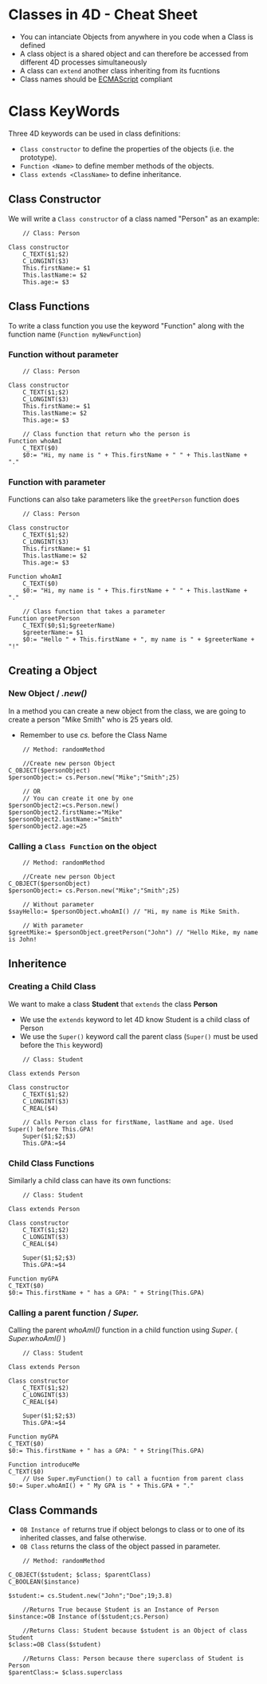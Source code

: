 # Classes in 4D - Cheat Sheet

* You can intanciate Objects from anywhere in you code when a Class is defined
* A class object is a shared object and can therefore be accessed from different 4D processes simultaneously
* A class can ```extend``` another class inheriting from its fucntions
* Class names should be [ECMAScript](https://en.wikipedia.org/wiki/ECMAScript) compliant 



<!-- To access available classes you must use _cs._ which refers to Class Store.

```4D
    // Get property of an object 
$property:= cs.ClassName.property

$functionOutput:= cs.ClassName.function()
``` -->

# Class KeyWords

Three 4D keywords can be used in class definitions:

* ```Class constructor``` to define the properties of the objects (i.e. the prototype).
* ```Function <Name>``` to define member methods of the objects.
* ```Class extends <ClassName>``` to define inheritance.

## Class Constructor

We will write a ```Class constructor``` of a class named "Person" as an example:

```4D
    // Class: Person

Class constructor
    C_TEXT($1;$2)
    C_LONGINT($3)
    This.firstName:= $1
    This.lastName:= $2
    This.age:= $3
```

## Class Functions

To write a class function you use the keyword "Function" along with the function name (```Function myNewFunction```)

### Function without parameter
```4D
    // Class: Person

Class constructor
    C_TEXT($1;$2)
    C_LONGINT($3)
    This.firstName:= $1
    This.lastName:= $2
    This.age:= $3

    // Class function that return who the person is
Function whoAmI
    C_TEXT($0)
    $0:= "Hi, my name is " + This.firstName + " " + This.lastName + "."
```

### Function with parameter

Functions can also take parameters like the ```greetPerson``` function does

```4D
    // Class: Person

Class constructor
    C_TEXT($1;$2)
    C_LONGINT($3)
    This.firstName:= $1
    This.lastName:= $2
    This.age:= $3
    
Function whoAmI
    C_TEXT($0)
    $0:= "Hi, my name is " + This.firstName + " " + This.lastName + "."

    // Class function that takes a parameter
Function greetPerson
	C_TEXT($0;$1;$greeterName)
	$greeterName:= $1
	$0:= "Hello " + This.firstName + ", my name is " + $greeterName + "!"
```


## Creating a Object

### New Object / _.new()_
In a method you can create a new object from the class, we are going to create a person "Mike Smith" who is 25 years old.
* Remember to use _cs._ before the Class Name

```4D
    // Method: randomMethod

    //Create new person Object
C_OBJECT($personObject)
$personObject:= cs.Person.new("Mike";"Smith";25)

    // OR
    // You can create it one by one
$personObject2:=cs.Person.new()
$personObject2.firstName:="Mike"
$personObject2.lastName:="Smith"
$personObject2.age:=25

```

### Calling a ```Class Function``` on the object

```4D
    // Method: randomMethod

    //Create new person Object
C_OBJECT($personObject)
$personObject:= cs.Person.new("Mike";"Smith";25)

    // Without parameter
$sayHello:= $personObject.whoAmI() // "Hi, my name is Mike Smith.

    // With parameter
$greetMike:= $personObject.greetPerson("John") // "Hello Mike, my name is John!
```

## Inheritence

### Creating a Child Class 

We want to make a class **Student** that ```extends``` the class **Person**
* We use the ```extends``` keyword to let 4D know Student is a child class of Person
* We use the ```Super()``` keyword call the parent class (```Super()``` must be used before the ```This``` keyword)

```4D
    // Class: Student

Class extends Person

Class constructor
	C_TEXT($1;$2)
	C_LONGINT($3)
	C_REAL($4)
	
    // Calls Person class for firstName, lastName and age. Used Super() before This.GPA!
	Super($1;$2;$3)
	This.GPA:=$4
```

### Child Class Functions

Similarly a child class can have its own functions:

```4D
    // Class: Student

Class extends Person

Class constructor
	C_TEXT($1;$2)
	C_LONGINT($3)
	C_REAL($4)
	
	Super($1;$2;$3)
	This.GPA:=$4

Function myGPA
C_TEXT($0)
$0:= This.firstName + " has a GPA: " + String(This.GPA)
```

### Calling a parent function / _Super._

Calling the parent _whoAmI()_ function in a child function using _Super_. ( _Super.whoAmI()_ )

```4D
    // Class: Student

Class extends Person

Class constructor
	C_TEXT($1;$2)
	C_LONGINT($3)
	C_REAL($4)
	
	Super($1;$2;$3)
	This.GPA:=$4

Function myGPA
C_TEXT($0)
$0:= This.firstName + " has a GPA: " + String(This.GPA) 

Function introduceMe
C_TEXT($0)
    // Use Super.myFunction() to call a fucntion from parent class
$0:= Super.whoAmI() + " My GPA is " + This.GPA + "."
```

## Class Commands

* ```OB Instance of``` returns true if object belongs to class or to one of its inherited classes, and false otherwise.
* ```OB Class``` returns the class of the object passed in parameter.



```4D
    // Method: randomMethod

C_OBJECT($student; $class; $parentClass)
C_BOOLEAN($instance)

$student:= cs.Student.new("John";"Doe";19;3.8)

    //Returns True because Student is an Instance of Person
$instance:=OB Instance of($student;cs.Person) 

    //Returns Class: Student because $student is an Object of class Student
$class:=OB Class($student)

    //Returns Class: Person because there superclass of Student is Person
$parentClass:= $class.superclass    
```